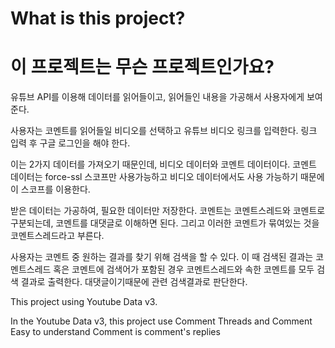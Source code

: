 # What is this project?

# 이 프로젝트는 무슨 프로젝트인가요?

유튜브 API를 이용해 데이터를 읽어들이고, 읽어들인 내용을 가공해서 사용자에게 보여준다.

사용자는 코멘트를 읽어들일 비디오를 선택하고 유튜브 비디오 링크를 입력한다.
링크 입력 후 구글 로그인을 해야 한다.

이는 2가지 데이터를 가져오기 때문인데, 비디오 데이터와 코멘트 데이터이다.
코멘트 데이터는 force-ssl 스코프만 사용가능하고 비디오 데이터에서도 사용 가능하기 때문에 이 스코프를 이용한다.

받은 데이터는 가공하여, 필요한 데이터만 저장한다.
코멘트는 코멘트스레드와 코멘트로 구분되는데, 코멘트를 대댓글로 이해하면 된다.
그리고 이러한 코멘트가 묶여있는 것을 코멘트스레드라고 부른다.

사용자는 코멘트 중 원하는 결과를 찾기 위해 검색을 할 수 있다.
이 때 검색된 결과는 코멘트스레드 혹은 코멘트에 검색어가 포함된 경우 코멘트스레드와 속한 코멘트를 모두 검색 결과로 출력한다. 대댓글이기때문에 관련 검색결과로 판단한다.

This project using Youtube Data v3.

In the Youtube Data v3, this project use
Comment Threads and Comment
Easy to understand Comment is comment's replies
